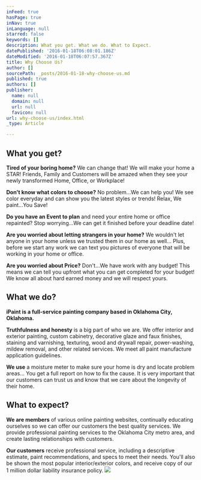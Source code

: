 ```yaml
---
inFeed: true
hasPage: true
inNav: true
inLanguage: null
starred: false
keywords: []
description: What you get. What we do. What to Expect.
datePublished: '2016-01-18T06:08:01.186Z'
dateModified: '2016-01-18T06:07:57.367Z'
title: Why Choose Us?
author: []
sourcePath: _posts/2016-01-18-why-choose-us.md
published: true
authors: []
publisher:
  name: null
  domain: null
  url: null
  favicon: null
url: why-choose-us/index.html
_type: Article

---
```

## What you get? 

**Tired of your boring home?** We can change that! We will make your home a STAR! Friends, Family and Customers will be amazed when they see your newly transformed Home, Office, or Workplace!

**Don't know what colors to choose?** No problem...We can help you! We see color everyday and can show you the latest styles or trends! Relax, We paint...You Save!

**Do you have an Event to plan** and need your entire home or office repainted? Stop worrying...We can get it finished before your deadline date!

**Are you worried about letting strangers in your home?** We wouldn't let anyone in your home unless we trusted them in our home as well... Plus, before we start any work we can text you pictures of everyone that will be working in your home or office.

**Are you worried about Price?** Don't...We have work with any budget! This means we can tell you upfront what you can get completed for your budget! We know all about hard earned money and we will respect yours.

## What we do?

**iPaint is a full-service painting company based in Oklahoma City, Oklahoma.**

**Truthfulness and honesty** is a big part of who we are. We offer interior and exterior painting, custom cabinetry, decorative glaze and faux finishes, staining and varnishing, texturing, wood and drywall repair, power-washing, mildew removal, and other related services. We meet all paint manufacture application guidelines.

**We use** a moisture meter to make sure your home is dry and locate problem areas... You get a full report on how to fix the cause. It is very important that our customers can trust us and know that we care about the longevity of their home.

## What to expect?

**We are members** of various online painting websites, continually educating ourselves so we can offer our customers the best quality services. We provide professional painting services to the Oklahoma City metro area, and create lasting relationships with customers.

**Our customers** receive professional service, including a descriptive estimate, paint recommendations, and specs to meet their needs. You'll also be shown the most popular interior/exterior colors, and receive copy of our 1 million dollar liability insurance policy.
![](https://the-grid-user-content.s3-us-west-2.amazonaws.com/0056fb92-cd10-41b8-a1ad-bbce9b7375d5.jpg)